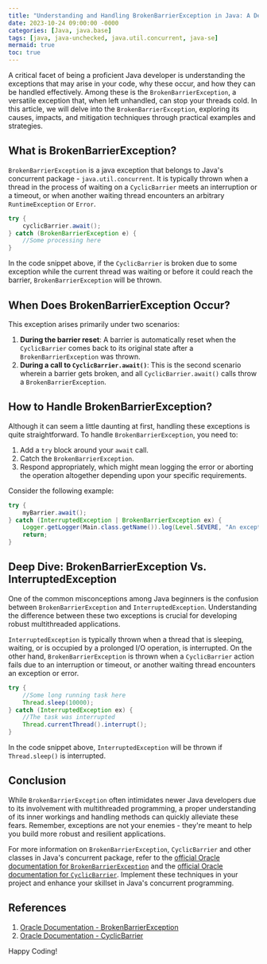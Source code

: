 ```yaml
---
title: "Understanding and Handling BrokenBarrierException in Java: A Deep Dive"
date: 2023-10-24 09:00:00 -0000
categories: [Java, java.base]
tags: [java, java-unchecked, java.util.concurrent, java-se]
mermaid: true
toc: true
---
```



A critical facet of being a proficient Java developer is understanding the exceptions that may arise in your code, why these occur, and how they can be handled effectively. Among these is the `BrokenBarrierException`, a versatile exception that, when left unhandled, can stop your threads cold. In this article, we will delve into the `BrokenBarrierException`, exploring its causes, impacts, and mitigation techniques through practical examples and strategies.

## What is BrokenBarrierException?

`BrokenBarrierException` is a java exception that belongs to Java's concurrent package - `java.util.concurrent`. It is typically thrown when a thread in the process of waiting on a `CyclicBarrier` meets an interruption or a timeout, or when another waiting thread encounters an arbitrary `RuntimeException` or `Error`.

```java
try {
    cyclicBarrier.await();
} catch (BrokenBarrierException e) {
    //Some processing here
}
```
In the code snippet above, if the `CyclicBarrier` is broken due to some exception while the current thread was waiting or before it could reach the barrier, `BrokenBarrierException` will be thrown.

## When Does BrokenBarrierException Occur?

This exception arises primarily under two scenarios:
1. **During the barrier reset**: A barrier is automatically reset when the `CyclicBarrier` comes back to its original state after a `BrokenBarrierException` was thrown.
2. **During a call to `CyclicBarrier.await()`**: This is the second scenario wherein a barrier gets broken, and all `CyclicBarrier.await()` calls throw a `BrokenBarrierException`.

## How to Handle BrokenBarrierException?

Although it can seem a little daunting at first, handling these exceptions is quite straightforward. To handle `BrokenBarrierException`, you need to:

1. Add a `try` block around your `await` call.
2. Catch the `BrokenBarrierException`.
3. Respond appropriately, which might mean logging the error or aborting the operation altogether depending upon your specific requirements.

Consider the following example:

```java
try {
    myBarrier.await();
} catch (InterruptedException | BrokenBarrierException ex) {
    Logger.getLogger(Main.class.getName()).log(Level.SEVERE, "An exception occurred.", ex);
    return;
}
```

## Deep Dive: BrokenBarrierException Vs. InterruptedException

One of the common misconceptions among Java beginners is the confusion between `BrokenBarrierException` and `InterruptedException`. Understanding the difference between these two exceptions is crucial for developing robust multithreaded applications.

`InterruptedException` is typically thrown when a thread that is sleeping, waiting, or is occupied by a prolonged I/O operation, is interrupted. On the other hand, `BrokenBarrierException` is thrown when a `CyclicBarrier` action fails due to an interruption or timeout, or another waiting thread encounters an exception or error.

```java
try {
    //Some long running task here
    Thread.sleep(10000);
} catch (InterruptedException ex) {
    //The task was interrupted
    Thread.currentThread().interrupt();
}
```
In the code snippet above, `InterruptedException` will be thrown if `Thread.sleep()` is interrupted.

## Conclusion

While `BrokenBarrierException` often intimidates newer Java developers due to its involvement with multithreaded programming, a proper understanding of its inner workings and handling methods can quickly alleviate these fears. Remember, exceptions are not your enemies - they're meant to help you build more robust and resilient applications.

For more information on `BrokenBarrierException`, `CyclicBarrier` and other classes in Java's concurrent package, refer to the [official Oracle documentation for `BrokenBarrierException`](https://docs.oracle.com/javase/7/docs/api/java/util/concurrent/BrokenBarrierException.html) and the [official Oracle documentation for `CyclicBarrier`](https://docs.oracle.com/javase/7/docs/api/java/util/concurrent/CyclicBarrier.html). Implement these techniques in your project and enhance your skillset in Java's concurrent programming. 

## References
1. [Oracle Documentation - BrokenBarrierException](https://docs.oracle.com/javase/7/docs/api/java/util/concurrent/BrokenBarrierException.html)
2. [Oracle Documentation - CyclicBarrier](https://docs.oracle.com/javase/7/docs/api/java/util/concurrent/CyclicBarrier.html) 

Happy Coding!